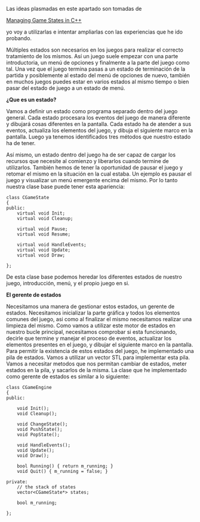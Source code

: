 Las ideas plasmadas en este apartado son tomadas de

[Managing Game States in C++](http://gamedevgeek.com/tutorials/managing-game-states-in-c/)

yo voy a utilizarlas e intentar ampliarlas con las experiencias que he ido probando.

Múltiples estados son necesarios en los juegos para realizar el correcto tratamiento de los mismos. Así un juego suele empezar con una parte introductoria, un menú de opciones y finalmente a la parte del juego como tal. Una vez que el juego termina pasas a un estado de terminación de la partida y posiblemente al estado del menú de opciones de nuevo, también en muchos juegos puedes estar en varios estados al mismo tiempo o bien pasar del estado de juego a un estado de menú.

**¿Que es un estado?**

Vamos a definir un estado como programa separado dentro del juego general. Cada estado procesara los eventos del juego de manera diferente y dibujará cosas diferentes en la pantalla. Cada estado ha de atender a sus eventos, actualiza los elementos del juego, y dibuja el siguiente marco en la pantalla. Luego ya tenemos identificados tres métodos que nuestro estado ha de tener.

Así mismo, un estado dentro del juego ha de ser capaz de cargar los recursos que necesite al comienzo y liberarlos cuando termine de utilizarlos. También hemos de tener la oportunidad de  pausar el juego y retomar el mismo en la situación en la cual estaba. Un ejemplo es pausar el juego y visualizar un menú emergente encima del mismo. Por lo tanto nuestra clase base puede tener esta apariencia:
```
class CGameState
{
public:
	virtual void Init;
	virtual void Cleanup;

	virtual void Pause;
	virtual void Resume;

	virtual void HandleEvents;
	virtual void Update;
	virtual void Draw;

};
```
De esta clase base podemos heredar los diferentes estados de nuestro juego, introducción, menú,   y el propio juego en si.

**El gerente de estados**

Necesitamos una manera de gestionar estos estados, un gerente de estados. Necesitamos inicializar la parte gráfica y todos los elementos comunes del juego, asi como al finalizar el mismo necesitamos realizar una limpieza del mismo. Como vamos a utilizar este motor de estados en nuestro bucle principal, necesitamos comprobar si esta funcionando, decirle que termine y manejar el proceso de eventos, actualizar los elementos presentes en el juego, y dibujar el siguiente marco en  la pantalla.
Para permitir la existencia de estos estados del juego, he implementado una pila de estados. Vamos a utilizar un vector STL para implementar esta pila. Vamos a necesitar metodos que nos permitan cambiar de estados, meter estados en la pila, y sacarlos de la misma.
La clase que he implementado como gerente de estados es similar a lo siguiente:
```
class CGameEngine
{
public:

	void Init();
	void Cleanup();

	void ChangeState();
	void PushState();
	void PopState();

	void HandleEvents();
	void Update();
	void Draw();

	bool Running() { return m_running; }
	void Quit() { m_running = false; }

private:
	// the stack of states
	vector<CGameState*> states;

	bool m_running;

};
```